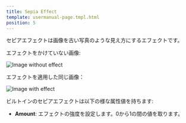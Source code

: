 ```yaml
---
title: Sepia Effect
template: usermanual-page.tmpl.html
position: 5
---
```


セピアエフェクトは画像を古い写真のような見え方にするエフェクトです。

エフェクトをかけていない画像:

<img alt="Image without effect" src="/images/platform/posteffects/without_effects.png"></img>

エフェクトを適用した同じ画像：

<img alt="Image with effect" src="/images/platform/posteffects/with_sepia.png"></img>

ビルトインのセピアエフェクトは以下の様な属性値を持ちます:

* **Amount**: エフェクトの強度を設定します。0から1の間の値を取ります。

